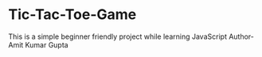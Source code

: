 # Tic-Tac-Toe-Game
This is a simple beginner friendly project while learning JavaScript
Author- Amit Kumar Gupta
